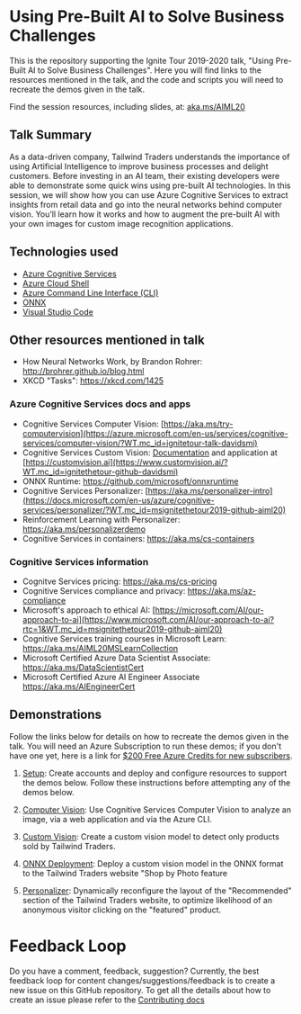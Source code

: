# Using Pre-Built AI to Solve Business Challenges

This is the repository supporting the Ignite Tour 2019-2020 talk, "Using
Pre-Built AI to Solve Business Challenges". Here you will find links to the
resources mentioned in the talk, and the code and scripts you will need to
recreate the demos given in the talk.

Find the session resources, including slides, at: [aka.ms/AIML20](https://aka.ms/AIML20)

## Talk Summary

As a data-driven company, Tailwind Traders understands the importance of using
Artificial Intelligence to improve business processes and delight customers.
Before investing in an AI team, their existing developers were able to
demonstrate some quick wins using pre-built AI technologies. In this session, we
will show how you can use Azure Cognitive Services to extract insights from
retail data and go into the neural networks behind computer vision. You’ll learn
how it works and how to augment the pre-built AI with your own images for custom
image recognition applications.

## Technologies used

* [Azure Cognitive Services](https://docs.microsoft.com/en-us/azure/cognitive-services/?WT.mc_id=msignitethetour2019-github-aiml20)
* [Azure Cloud Shell](https://docs.microsoft.com/en-us/azure/cloud-shell/overview?WT.mc_id=msignitethetour2019-github-aiml20)
* [Azure Command Line Interface (CLI)](https://docs.microsoft.com/en-us/cli/azure/?view=azure-cli-latest?WT.mc_id=msignitethetour2019-github-aiml20)
* [ONNX](https://github.com/onnx/onnx)
* [Visual Studio Code](https://code.visualstudio.com/)

## Other resources mentioned in talk

* How Neural Networks Work, by Brandon Rohrer: http://brohrer.github.io/blog.html
* XKCD "Tasks": https://xkcd.com/1425

### Azure Cognitive Services docs and apps

* Cognitive Services Computer Vision: [https://aka.ms/try-computervision](https://azure.microsoft.com/en-us/services/cognitive-services/computer-vision/?WT.mc_id=ignitetour-talk-davidsmi)  
* Cognitive Services Custom Vision: [Documentation](https://docs.microsoft.com/en-us/azure/cognitive-services/custom-vision-service/?WT.mc_id=ignitethetour-github-davidsmi) and application at [https://customvision.ai](https://www.customvision.ai/?WT.mc_id=ignitethetour-github-davidsmi)
* ONNX Runtime: https://github.com/microsoft/onnxruntime
* Cognitive Services Personalizer: [https://aka.ms/personalizer-intro](https://docs.microsoft.com/en-us/azure/cognitive-services/personalizer/?WT.mc_id=msignitethetour2019-github-aiml20)
* Reinforcement Learning with Personalizer: https://aka.ms/personalizerdemo
* Cognitive Services in containers: https://aka.ms/cs-containers

### Cognitive Services information

* Cognitve Services pricing: https://aka.ms/cs-pricing 
* Cognitive Services compliance and privacy: https://aka.ms/az-compliance
* Microsoft's approach to ethical AI: [https://microsoft.com/AI/our-approach-to-ai](https://www.microsoft.com/AI/our-approach-to-ai?rtc=1&WT.mc_id=msignitethetour2019-github-aiml20)
* Cognitive Services training courses in Microsoft Learn: https://aka.ms/AIML20MSLearnCollection
* Microsoft Certified Azure Data Scientist Associate: https://aka.ms/DataScientistCert 
* Microsoft Certified Azure AI Engineer Associate https://aka.ms/AIEngineerCert

## Demonstrations

Follow the links below for details on how to recreate the demos given in the
talk. You will need an Azure Subscription to run these demos; if you don't have
one yet, here is a link for [$200 Free Azure Credits for new
subscribers](https://aka.ms/azure-free-credits).

1. [Setup](DEMO%20Setup.md): Create accounts and deploy and configure resources
   to support the demos below. Follow these instructions before attempting any
   of the demos below.

1. [Computer Vision](DEMO%20Computer%20Vision.md): Use Cognitive Services
   Computer Vision to analyze an image, via a web application and via the Azure
   CLI.

1. [Custom Vision](DEMO%20Custom%20Vision.md): Create a custom vision model to
   detect only products sold by Tailwind Traders.

1. [ONNX Deployment](DEMO%20ONNX%20deployment.md): Deploy a custom vision model in
   the ONNX format to the Tailwind Traders website "Shop by Photo feature

1. [Personalizer](DEMO%20Personalizer.md): Dynamically reconfigure the layout of
   the "Recommended" section of the Tailwind Traders website, to optimize
   likelihood of an anonymous visitor clicking on the "featured" product.

# Feedback Loop

Do you have a comment, feedback, suggestion? Currently, the best feedback loop for content changes/suggestions/feedback is to create a new issue on this GitHub repository. To get all the details about how to create an issue please refer to the [Contributing docs](https://github.com/microsoft/ignite-learning-paths/blob/master/contributing.md)
